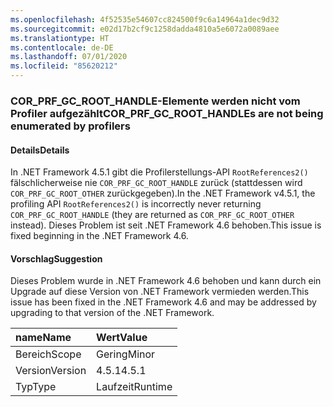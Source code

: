 ```yaml
---
ms.openlocfilehash: 4f52535e54607cc824500f9c6a14964a1dec9d32
ms.sourcegitcommit: e02d17b2cf9c1258dadda4810a5e6072a0089aee
ms.translationtype: HT
ms.contentlocale: de-DE
ms.lasthandoff: 07/01/2020
ms.locfileid: "85620212"
---
```

### <a name="cor_prf_gc_root_handles-are-not-being-enumerated-by-profilers"></a><span data-ttu-id="d599f-101">COR_PRF_GC_ROOT_HANDLE-Elemente werden nicht vom Profiler aufgezählt</span><span class="sxs-lookup"><span data-stu-id="d599f-101">COR_PRF_GC_ROOT_HANDLEs are not being enumerated by profilers</span></span>

#### <a name="details"></a><span data-ttu-id="d599f-102">Details</span><span class="sxs-lookup"><span data-stu-id="d599f-102">Details</span></span>

<span data-ttu-id="d599f-103">In .NET Framework 4.5.1 gibt die Profilerstellungs-API <code>RootReferences2()</code> fälschlicherweise nie <code>COR_PRF_GC_ROOT_HANDLE</code> zurück (stattdessen wird <code>COR_PRF_GC_ROOT_OTHER</code> zurückgegeben).</span><span class="sxs-lookup"><span data-stu-id="d599f-103">In the .NET Framework v4.5.1, the profiling API <code>RootReferences2()</code> is incorrectly never returning <code>COR_PRF_GC_ROOT_HANDLE</code> (they are returned as <code>COR_PRF_GC_ROOT_OTHER</code> instead).</span></span> <span data-ttu-id="d599f-104">Dieses Problem ist seit .NET Framework 4.6 behoben.</span><span class="sxs-lookup"><span data-stu-id="d599f-104">This issue is fixed beginning in the .NET Framework 4.6.</span></span>

#### <a name="suggestion"></a><span data-ttu-id="d599f-105">Vorschlag</span><span class="sxs-lookup"><span data-stu-id="d599f-105">Suggestion</span></span>

<span data-ttu-id="d599f-106">Dieses Problem wurde in .NET Framework 4.6 behoben und kann durch ein Upgrade auf diese Version von .NET Framework vermieden werden.</span><span class="sxs-lookup"><span data-stu-id="d599f-106">This issue has been fixed in the .NET Framework 4.6 and may be addressed by upgrading to that version of the .NET Framework.</span></span>

| <span data-ttu-id="d599f-107">name</span><span class="sxs-lookup"><span data-stu-id="d599f-107">Name</span></span>    | <span data-ttu-id="d599f-108">Wert</span><span class="sxs-lookup"><span data-stu-id="d599f-108">Value</span></span>       |
|:--------|:------------|
| <span data-ttu-id="d599f-109">Bereich</span><span class="sxs-lookup"><span data-stu-id="d599f-109">Scope</span></span>   |<span data-ttu-id="d599f-110">Gering</span><span class="sxs-lookup"><span data-stu-id="d599f-110">Minor</span></span>|
|<span data-ttu-id="d599f-111">Version</span><span class="sxs-lookup"><span data-stu-id="d599f-111">Version</span></span>|<span data-ttu-id="d599f-112">4.5.1</span><span class="sxs-lookup"><span data-stu-id="d599f-112">4.5.1</span></span>|
|<span data-ttu-id="d599f-113">Typ</span><span class="sxs-lookup"><span data-stu-id="d599f-113">Type</span></span>|<span data-ttu-id="d599f-114">Laufzeit</span><span class="sxs-lookup"><span data-stu-id="d599f-114">Runtime</span></span>|
